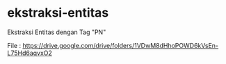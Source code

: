 # ekstraksi-entitas
Ekstraksi Entitas dengan Tag "PN"

File : https://drive.google.com/drive/folders/1VDwM8dHhoPOWD6kVsEn-L75Hd6aqvxO2
